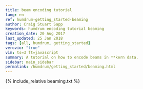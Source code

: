 ```yaml
---
title: beam encoding tutorial
lang: en
ref: humdrum-getting_started-beaming
author: Craig Stuart Sapp
keywords: humdrum encoding tutorial beaming
creation_date: 20 Aug 2017
last_updated: 25 Jan 2018
tags: [all, humdrum, getting_started]
verovio: "true"
vim: ts=3 ft=javascript
summary: A tutorial on how to encode beams in **kern data.
sidebar: main_sidebar
permalink: /humdrum/getting_started/beaming.html
---
```


{% include_relative beaming.txt %}

